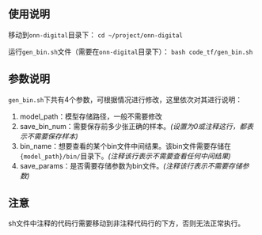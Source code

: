 ## 使用说明

移动到`onn-digital`目录下：
    ```cd ~/project/onn-digital```

运行`gen_bin.sh`文件（需要在`onn-digital`目录下）：
    ```bash code_tf/gen_bin.sh```

## 参数说明

`gen_bin.sh`下共有4个参数，可根据情况进行修改，这里依次对其进行说明：

1. model_path：模型存储路径，一般不需要修改
2. save_bin_num：需要保存前多少张正确的样本。*(设置为0或注释这行，都表示不需要保存样本)*
3. bin_name：想要查看的某个bin文件中间结果。该bin文件需要存储在`{model_path}/bin/`目录下。*(注释该行表示不需要查看任何中间结果)*
4. save_params：是否需要存储参数为bin文件。*(注释该行表示不需要存储参数)*

## 注意

sh文件中注释的代码行需要移动到非注释代码行的下方，否则无法正常执行。